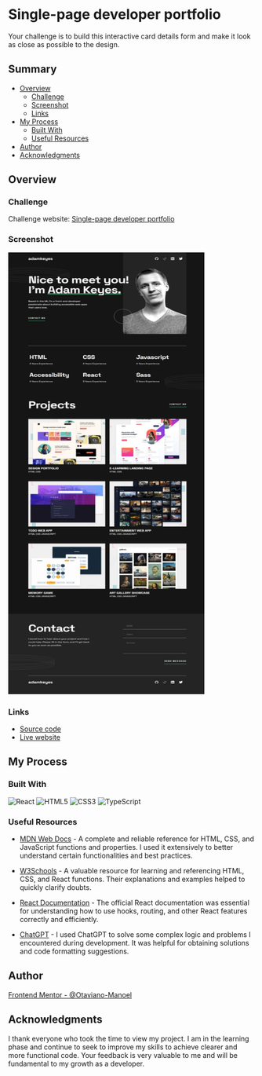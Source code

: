 # Single-page developer portfolio

Your challenge is to build this interactive card details form and make it look as close as possible to the design.

## Summary

-   [Overview](#overview)
    -   [Challenge](#challenge)
    -   [Screenshot](#screenshot)
    -   [Links](#links)
-   [My Process](#my-process)
    -   [Built With](#built-with)
    -   [Useful Resources](#useful-resources)
-   [Author](#author)
-   [Acknowledgments](#acknowledgments)

## Overview

### Challenge

Challenge website: [Single-page developer portfolio](https://www.frontendmentor.io/challenges/singlepage-developer-portfolio-bBVj2ZPi-x)

### Screenshot

<img src="./src/assets/images/desktop screenshot.png" alt="Screenshot of the computer project" width="400" height="900">

### Links

-   [Source code](https://github.com/Otaviano-Manoel/developer_portifolio)
-   [Live website](https://fm-developer-portfolio.onrender.com)

## My Process

### Built With

![React](https://img.shields.io/badge/-ReactJs-61DAFB?logo=react&logoColor=white&style=for-the-badge)
![HTML5](https://img.shields.io/badge/-HTML5-E34F26?logo=html5&logoColor=white&style=for-the-badge)
![CSS3](https://img.shields.io/badge/-CSS3-1572B6?logo=css3&logoColor=white&style=for-the-badge)
![TypeScript](https://img.shields.io/badge/-TypeScript-007ACC?logo=typescript&logoColor=white&style=for-the-badge)

### Useful Resources

-   [MDN Web Docs](https://developer.mozilla.org/) - A complete and reliable reference for HTML, CSS, and JavaScript functions and properties. I used it extensively to better understand certain functionalities and best practices.

-   [W3Schools](https://www.w3schools.com/) - A valuable resource for learning and referencing HTML, CSS, and React functions. Their explanations and examples helped to quickly clarify doubts.

-   [React Documentation](https://reactjs.org/docs/getting-started.html) - The official React documentation was essential for understanding how to use hooks, routing, and other React features correctly and efficiently.

-   [ChatGPT](https://www.openai.com/chatgpt) - I used ChatGPT to solve some complex logic and problems I encountered during development. It was helpful for obtaining solutions and code formatting suggestions.

## Author

[Frontend Mentor - @Otaviano-Manoel](https://www.frontendmentor.io/profile/Otaviano-Manoel)

## Acknowledgments

I thank everyone who took the time to view my project. I am in the learning phase and continue to seek to improve my skills to achieve clearer and more functional code. Your feedback is very valuable to me and will be fundamental to my growth as a developer.
